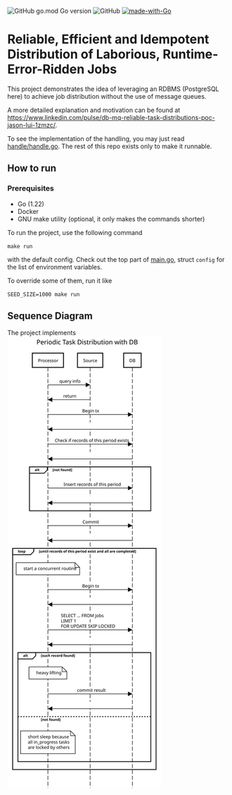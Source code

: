 ![GitHub go.mod Go version](https://img.shields.io/github/go-mod/go-version/mrkagelui/alfred)
![GitHub](https://img.shields.io/github/license/mrkagelui/alfred)
[![made-with-Go](https://img.shields.io/badge/Made%20with-Go-1f425f.svg)](https://go.dev/)
# Reliable, Efficient and Idempotent Distribution of Laborious, Runtime-Error-Ridden Jobs

This project demonstrates the idea of leveraging an RDBMS (PostgreSQL here) to achieve job distribution without the use of message queues.

A more detailed explanation and motivation can be found at https://www.linkedin.com/pulse/db-mq-reliable-task-distributions-poc-jason-lui-1zmzc/. 

To see the implementation of the handling, you may just read [handle/handle.go](handle/handle.go). The rest of this repo exists only to make it runnable.

## How to run

### Prerequisites

- Go (1.22)
- Docker
- GNU make utility (optional, it only makes the commands shorter)

To run the project, use the following command
```shell
make run
```
with the default config. Check out the top part of [main.go](main.go), struct `config` for the list of environment variables.

To override some of them, run it like
```shell
SEED_SIZE=1000 make run
```

## Sequence Diagram

The project implements ![the following sequence](images/seq_db_mq.svg)
